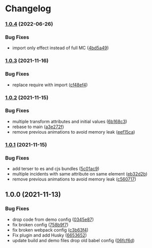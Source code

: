 # Changelog

### [1.0.4](https://github.com/donkeyclip/motorcortex-waa/compare/v1.0.3...v1.0.4) (2022-06-26)


### Bug Fixes

* import only effect instead of full MC ([4bd5a49](https://github.com/donkeyclip/motorcortex-waa/commit/4bd5a498f1e4df35df32b0bc778527af28d203ca))

### [1.0.3](https://www.github.com/donkeyclip/motorcortex-waa/compare/v1.0.2...v1.0.3) (2021-11-16)


### Bug Fixes

* replace require with import ([cf48ef4](https://www.github.com/donkeyclip/motorcortex-waa/commit/cf48ef4846b0bea61fe101842b715a11bbf5e805))

### [1.0.2](https://www.github.com/donkeyclip/motorcortex-waa/compare/v1.0.1...v1.0.2) (2021-11-15)


### Bug Fixes

* multiple transform attributes and initial values ([6b168c3](https://www.github.com/donkeyclip/motorcortex-waa/commit/6b168c35cdc40268c8460ddc3646def55cdfe915))
* rebase to main ([a3e272f](https://www.github.com/donkeyclip/motorcortex-waa/commit/a3e272fee3cd08b037bafc72a1c73d33399c0bdb))
* remove previous animations to avoid memory leak ([eef15ca](https://www.github.com/donkeyclip/motorcortex-waa/commit/eef15ca5a115ac055ac552cff74ebf9ff90ec22e))

### [1.0.1](https://www.github.com/donkeyclip/motorcortex-waa/compare/v1.0.0...v1.0.1) (2021-11-15)


### Bug Fixes

* add terser to es and cjs bundles ([5c01ac9](https://www.github.com/donkeyclip/motorcortex-waa/commit/5c01ac904bd15d622296eb10d33400e761f14478))
* multiple incidents with same attribute on same element ([eb32d2b](https://www.github.com/donkeyclip/motorcortex-waa/commit/eb32d2b88c73f79828d42a21913dd686b7952e59))
* remove previous animations to avoid memory leak ([c560717](https://www.github.com/donkeyclip/motorcortex-waa/commit/c560717795ed610715a7f58267f564db0ce45116))

## 1.0.0 (2021-11-13)


### Bug Fixes

* drop code from demo config ([0345e87](https://www.github.com/donkeyclip/motorcortex-waa/commit/0345e870ad48129b36971f831c79c472b805e2a0))
* fix broken config ([758b9f7](https://www.github.com/donkeyclip/motorcortex-waa/commit/758b9f7019d04569202768190c918dcb8d124e6f))
* fix broken webpack config ([c3b63f4](https://www.github.com/donkeyclip/motorcortex-waa/commit/c3b63f410087d68847e1616f767718ae345e5eb7))
* Fix plugin and add Husky ([6653652](https://www.github.com/donkeyclip/motorcortex-waa/commit/6653652c7f929bfd85724728a9457874f50f418b))
* update build and demo files drop old babel config ([06fcf6d](https://www.github.com/donkeyclip/motorcortex-waa/commit/06fcf6d1214fc33e17d845c584b333b8b80d232b))
